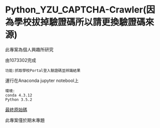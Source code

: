 # Python_YZU_CAPTCHA-Crawler(因為學校拔掉驗證碼所以請更換驗證碼來源)
此專案為個人興趣所研究

由1073302完成

    功能:抓取學校Portal登入驗證碼並辨識結果

運行在Anaconda jupyter notebool上

    環境:
    conda 4.3.12
    Python 3.5.2

[最終原始碼](https://github.com/axuy312/Python_YZU_CAPTCHA-Crawler/blob/gh-pages/YZU_CAPTCHA-Crawler.py)

此專案僅於期末專題
